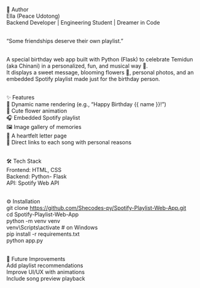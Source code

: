 💜 Author <br>
Ella (Peace Udotong) <br>
Backend Developer | Engineering Student | Dreamer in Code <br> <br>

“Some friendships deserve their own playlist.” <br> <br>

A special birthday web app built with Python (Flask) to celebrate Temidun (aka Chinani) in a personalized, fun, and musical way 🎵. <br>
It displays a sweet message, blooming flowers 🌸, personal photos, and an embedded Spotify playlist made just for the birthday person.<br> <br>

✨ Features <br>
🎂 Dynamic name rendering (e.g., “Happy Birthday {{ name }}!”) <br>
💐 Cute flower animation <br>
🎧 Embedded Spotify playlist <br>
🖼️ Image gallery of memories <br>
💌 A heartfelt letter page<br>
🔗 Direct links to each song with personal reasons <br><br>

🛠️ Tech Stack<br>
Frontend: HTML, CSS<br>
Backend: Python- Flask<br>
API: Spotify Web API<br><br>

⚙️ Installation<br>
git clone https://github.com/Shecodes-py/Spotify-Playlist-Web-App.git <br>
cd Spotify-Playlist-Web-App<br>
python -m venv venv<br>
venv\Scripts\activate  # on Windows<br>
pip install -r requirements.txt<br>
python app.py<br> <br>

🧠 Future Improvements<br>
Add playlist recommendations<br>
Improve UI/UX with animations<br>
Include song preview playback

